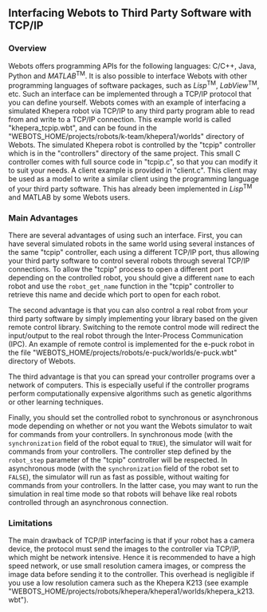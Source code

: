 ## Interfacing Webots to Third Party Software with TCP/IP

### Overview

Webots offers programming APIs for the following languages: C/C++, Java, Python and *MATLAB*<sup>TM</sup>.
It is also possible to interface Webots with other programming languages of software packages, such as *Lisp*<sup>TM</sup>, *LabView*<sup>TM</sup>, etc.
Such an interface can be implemented through a TCP/IP protocol that you can define yourself.
Webots comes with an example of interfacing a simulated Khepera robot via TCP/IP to any third party program able to read from and write to a TCP/IP connection.
This example world is called "khepera\_tcpip.wbt", and can be found in the "WEBOTS\_HOME/projects/robots/k-team/khepera1/worlds" directory of Webots.
The simulated Khepera robot is controlled by the "tcpip" controller which is in the "controllers" directory of the same project.
This small C controller comes with full source code in "tcpip.c", so that you can modify it to suit your needs.
A client example is provided in "client.c".
This client may be used as a model to write a similar client using the programming language of your third party software.
This has already been implemented in *Lisp*<sup>TM</sup> and MATLAB by some Webots users.

### Main Advantages

There are several advantages of using such an interface.
First, you can have several simulated robots in the same world using several instances of the same "tcpip" controller, each using a different TCP/IP port, thus allowing your third party software to control several robots through several TCP/IP connections.
To allow the "tcpip" process to open a different port depending on the controlled robot, you should give a different `name` to each robot and use the `robot_get_name` function in the "tcpip" controller to retrieve this name and decide which port to open for each robot.

The second advantage is that you can also control a real robot from your third party software by simply implementing your library based on the given remote control library.
Switching to the remote control mode will redirect the input/output to the real robot through the Inter-Process Communication (IPC).
An example of remote control is implemented for the e-puck robot in the file "WEBOTS\_HOME/projects/robots/e-puck/worlds/e-puck.wbt" directory of Webots.

The third advantage is that you can spread your controller programs over a network of computers.
This is especially useful if the controller programs perform computationally expensive algorithms such as genetic algorithms or other learning techniques.

Finally, you should set the controlled robot to synchronous or asynchronous mode depending on whether or not you want the Webots simulator to wait for commands from your controllers.
In synchronous mode (with the `synchronization` field of the robot equal to `TRUE`), the simulator will wait for commands from your controllers.
The controller step defined by the `robot_step` parameter of the "tcpip" controller will be respected.
In asynchronous mode (with the `synchronization` field of the robot set to `FALSE`), the simulator will run as fast as possible, without waiting for commands from your controllers.
In the latter case, you may want to run the simulation in real time mode so that robots will behave like real robots controlled through an asynchronous connection.

### Limitations

The main drawback of TCP/IP interfacing is that if your robot has a camera device, the protocol must send the images to the controller via TCP/IP, which might be network intensive.
Hence it is recommended to have a high speed network, or use small resolution camera images, or compress the image data before sending it to the controller.
This overhead is negligible if you use a low resolution camera such as the Khepera K213 (see example "WEBOTS\_HOME/projects/robots/khepera/khepera1/worlds/khepera\_k213.wbt").
